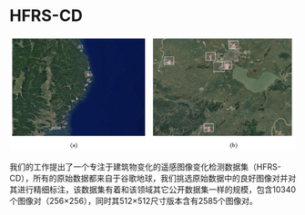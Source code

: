 # HFRS-CD
![image](images/Data_collection_area.png)

我们的工作提出了一个专注于建筑物变化的遥感图像变化检测数据集（HFRS-CD），所有的原始数据都来自于谷歌地球，我们挑选原始数据中的良好图像对并对其进行精细标注，该数据集有着和该领域其它公开数据集一样的规模，包含10340个图像对（256×256），同时其512×512尺寸版本含有2585个图像对。

